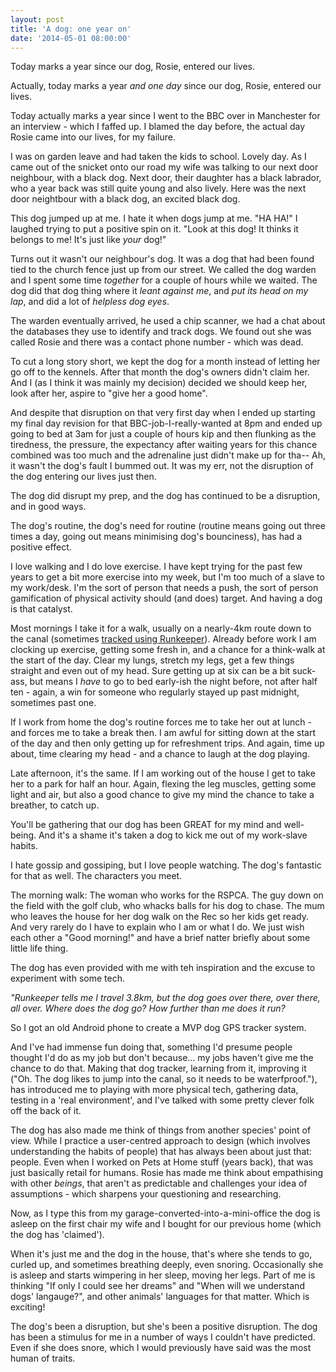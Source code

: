 ```yaml
---
layout: post
title: 'A dog: one year on'
date: '2014-05-01 08:00:00'
---
```


Today marks a year since our dog, Rosie, entered our lives.

Actually, today marks a year *and one day* since our dog, Rosie, entered our lives.

Today actually marks a year since I went to the BBC over in Manchester for an interview - which I faffed up. I blamed the day before, the actual day Rosie came into our lives, for my failure.

I was on garden leave and had taken the kids to school. Lovely day. As I came out of the snicket onto our road my wife was talking to our next door neighbour, with a black dog. Next door, their daughter has a black labrador, who a year back was still quite young and also lively. Here was the next door neightbour with a black dog, an excited black dog.

This dog jumped up at me. I hate it when dogs jump at me. "HA HA!" I laughed trying to put a positive spin on it. "Look at this dog! It thinks it belongs to me! It's just like *your* dog!"

Turns out it wasn't our neighbour's dog. It was a dog that had been found tied to the church fence just up from our street. We called the dog warden and I spent some time *together* for a couple of hours while we waited. The dog did that dog thing where it *leant against me*, and *put its head on my lap*, and did a lot of *helpless dog eyes*.

The warden eventually arrived, he used a chip scanner, we had a chat about the databases they use to identify and track dogs. We found out she was called Rosie and there was a contact phone number - which was dead.

To cut a long story short, we kept the dog for a month instead of letting her go off to the kennels. After that month the dog's owners didn't claim her. And I (as I think it was mainly my decision) decided we should keep her, look after her, aspire to "give her a good home".

And despite that disruption on that very first day when I ended up starting my final day revision for that BBC-job-I-really-wanted at 8pm and ended up going to bed at 3am for just a couple of hours kip and then flunking as the tiredness, the pressure, the expectancy after waiting years for this chance combined was too much and the adrenaline just didn't make up for tha-- Ah, it wasn't the dog's fault I bummed out. It was my err, not the disruption of the dog entering our lives just then.

The dog did disrupt my prep, and the dog has continued to be a disruption, and in good ways.

The dog's routine, the dog's need for routine (routine means going out three times a day, going out means minimising dog's bounciness), has had a positive effect.

I love walking and I do love exercise. I have kept trying for the past few years to get a bit more exercise into my week, but I'm too much of a slave to my work/desk. I'm the sort of person that needs a push, the sort of person gamification of physical activity should (and does) target. And having a dog is that catalyst.

Most mornings I take it for a walk, usually on a nearly-4km route down to the canal (sometimes [tracked using Runkeeper](http://runkeeper.com/user/IdleSi/profile)). Already before work I am clocking up exercise, getting some fresh in, and a chance for a think-walk at the start of the day. Clear my lungs, stretch my legs, get a few things straight and even out of my head. Sure getting up at six can be a bit suck-ass, but means I *have* to go to bed early-ish the night before, not after half ten - again, a win for someone who regularly stayed up past midnight, sometimes past one.

If I work from home the dog's routine forces me to take her out at lunch - and forces me to take a break then. I am awful for sitting down at the start of the day and then only getting up for refreshment trips. And again, time up about, time clearing my head - and a chance to laugh at the dog playing.

Late afternoon, it's the same. If I am working out of the house I get to take her to a park for half an hour. Again, flexing the leg muscles, getting some light and air, but also a good chance to give my mind the chance to take a breather, to catch up.

You'll be gathering that our dog has been GREAT for my mind and well-being. And it's a shame it's taken a dog to kick me out of my work-slave habits.

I hate gossip and gossiping, but I love people watching. The dog's fantastic for that as well. The characters you meet.

The morning walk: The woman who works for the RSPCA. The guy down on the field with the golf club, who whacks balls for his dog to chase. The mum who leaves the house for her dog walk on the Rec so her kids get ready. And very rarely do I have to explain who I am or what I do. We just wish each other a "Good morning!" and have a brief natter briefly about some little life thing.

The dog has even provided with me with teh inspiration and the excuse to experiment with some tech.

*"Runkeeper tells me I travel 3.8km, but the dog goes over there, over there, all over. Where does the dog go? How further than me does it run?*

So I got an old Android phone to create a MVP dog GPS tracker system.

And I've had immense fun doing that, something I'd presume people thought I'd do as my job but don't because... my jobs haven't give me the chance to do that. Making that dog tracker, learning from it, improving it ("Oh. The dog likes to jump into the canal, so it needs to be waterfproof."), has introduced me to playing with more physical tech, gathering data, testing in a 'real environment', and I've talked with some pretty clever folk off the back of it.

The dog has also made me think of things from another species' point of view. While I practice a user-centred approach to design (which involves understanding the habits of people) that has always been about just that: people. Even when I worked on Pets at Home stuff (years back), that was just basically retail for humans. Rosie has made me think about empathising with other *beings*, that aren't as predictable and challenges your idea of assumptions - which sharpens your questioning and researching.

Now, as I type this from my garage-converted-into-a-mini-office the dog is asleep on the first chair my wife and I bought for our previous home (which the dog has 'claimed').

When it's just me and the dog in the house, that's where she tends to go, curled up, and sometimes breathing deeply, even snoring. Occasionally she is asleep and starts wimpering in her sleep, moving her legs. Part of me is thinking "If only I could see her dreams" and "When will we understand dogs' langauge?", and other animals' languages for that matter. Which is exciting!

The dog's been a disruption, but she's been a positive disruption. The dog has been a stimulus for me in a number of ways I couldn't have predicted. Even if she does snore, which I would previously have said was the most human of traits.